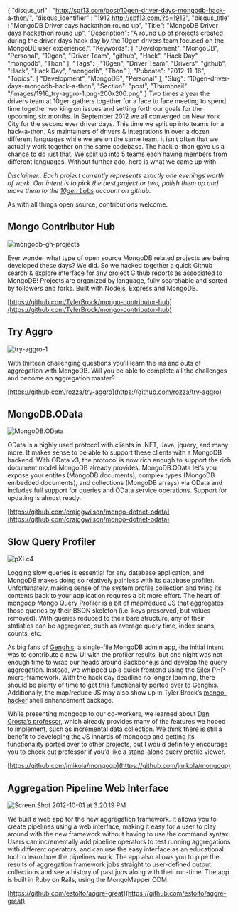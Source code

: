 {
	"disqus_url" : "http://spf13.com/post/10gen-driver-days-mongodb-hack-a-thon/",
	"disqus_identifier" : "1912 http://spf13.com/?p=1912",
	"disqus_title" : "MongoDB Driver days hackathon round up",
	"Title": "MongoDB Driver days hackathon round up",
	"Description": "A round up of projects created during the driver days hack day by the 10gen drivers team focused on the MongoDB user experience.",
	"Keywords": [
		"Development",
		"MongoDB",
		"Personal",
		"10gen",
		"Driver Team",
		"github",
		"Hack",
		"Hack Day",
		"mongodb",
		"Thon"
	],
	"Tags": [
		"10gen",
		"Driver Team",
		"Drivers",
		"github",
		"Hack",
		"Hack Day",
		"mongodb",
		"Thon"
	],
	"Pubdate": "2012-11-16",
	"Topics": [
		"Development",
		"MongoDB",
		"Personal"
	],
	"Slug": "10gen-driver-days-mongodb-hack-a-thon",
	"Section": "post",
	"Thumbnail": "/images/1916_try-aggro-1.png-200x200.png"
}
Two times a year the drivers team at 10gen gathers together for a face
to face meeting to spend time together working on issues and setting
forth our goals for the upcoming six months. In September 2012 we all
converged on New York City for the second ever driver days. This time we
split up into teams for a hack-a-thon. As maintainers of drivers &
integrations in over a dozen different languages while we are on the
same team, it isn’t often that we actually work together on the same
codebase. The hack-a-thon gave us a chance to do just that. We split up
into 5 teams each having members from different languages. Without
further ado, here is what we came up with.

*Disclaimer.. Each project currently represents exactly one evenings
worth of work. Our intent is to pick the best project or two, polish
them up and move them to the [10gen Labs](https://github.com/10gen-labs)
account on github.*

As with all things open source, contributions welcome.

Mongo Contributor Hub
---------------------

![](/media/mongodb-gh-projects.png "mongodb-gh-projects")

Ever wonder what type of open source MongoDB related projects are being
developed these days? We did. So we hacked together a quick Github
search & explore interface for any project Github reports as associated
to MongoDB! Projects are organized by language, fully searchable and
sorted by followers and forks. Built with Nodejs, Express and MongoDB.


[https://github.com/TylerBrock/mongo-contributor-hub](https://github.com/TylerBrock/mongo-contributor-hub)

Try Aggro
---------

![](/media/try-aggro-1.png "try-aggro-1")

With thirteen challenging questions you’ll learn the ins and outs of
aggregation with MongoDB. Will you be able to complete all the
challenges and become an aggregation master?

[https://github.com/rozza/try-aggro](https://github.com/rozza/try-aggro)

MongoDB.OData
-------------

![](/media/MongoDB.OData.png "MongoDB.OData")

OData is a highly used protocol with clients in .NET, Java, jquery, and
many more. It makes sense to be able to support these clients with a
MongoDB backend. With OData v3, the protocol is now rich enough to
support the rich document model MongoDB already provides. MongoDB.OData
let’s you expose your entites (MongoDB documents), complex types
(MongoDB embedded documents), and collections (MongoDB arrays) via OData
and includes full support for queries and OData service operations.
Support for updating is almost ready.

[https://github.com/craiggwilson/mongo-dotnet-odata](https://github.com/craiggwilson/mongo-dotnet-odata)

Slow Query Profiler
-------------------

![](/media/pXLc4.png "pXLc4")

Logging slow queries is essential for any database application, and
MongoDB makes doing so relatively painless with its database profiler.
Unfortunately, making sense of the system.profile collection and tying
its contents back to your application requires a bit more effort. The
heart of mongoqp [Mongo Query
Profiler](https://github.com/jmikola/mongoqp) is a bit of map/reduce JS
that aggregates those queries by their BSON skeleton (i.e. keys
preserved, but values removed). With queries reduced to their bare
structure, any of their statistics can be aggregated, such as average
query time, index scans, counts, etc.

As big fans of [Genghis](http://genghisapp.com), a single-file MongoDB
admin app, the initial intent was to contribute a new UI with the
profiler results, but one night was not enough time to wrap our heads
around Backbone.js and develop the query aggregation. Instead, we
whipped up a quick frontend using the [Silex](http://silex-project.org)
PHP micro-framework. With the hack day deadline no longer looming, there
should be plenty of time to get this functionality ported over to
Genghis. Additionally, the map/reduce JS may also show up in Tyler
Brock’s [mongo-hacker](https://github.com/TylerBrock/mongo-hacker) shell
enhancement package.

While presenting mongoqp to our co-workers, we learned about [Dan
Crosta’s professor](https://github.com/dcrosta/professor), which already
provides many of the features we hoped to implement, such as incremental
data collection. We think there is still a benefit to developing the JS
innards of mongoqp and getting its functionality ported over to other
projects, but I would definitely encourage you to check out professor if
you’d like a stand-alone query profile viewer.

[https://github.com/jmikola/mongoqp](https://github.com/jmikola/mongoqp)

Aggregation Pipeline Web Interface
----------------------------------

![](/media/Screen-Shot-2012-10-01-at-3.20.19-PM.png "Screen Shot 2012-10-01 at 3.20.19 PM")

We built a web app for the new aggregation framework. It allows you to
create pipelines using a web interface, making it easy for a user to
play around with the new framework without having to use the command
syntax. Users can incrementally add pipeline operators to test running
aggregations with different operators, and can use the easy interface as
an educational tool to learn how the pipelines work. The app also allows
you to pipe the results of aggregation framework jobs straight to
user-defined output collections and see a history of past jobs along
with their run-time. The app is built in Ruby on Rails, using the
MongoMapper ODM.

[https://github.com/estolfo/aggre-great](https://github.com/estolfo/aggre-great)
